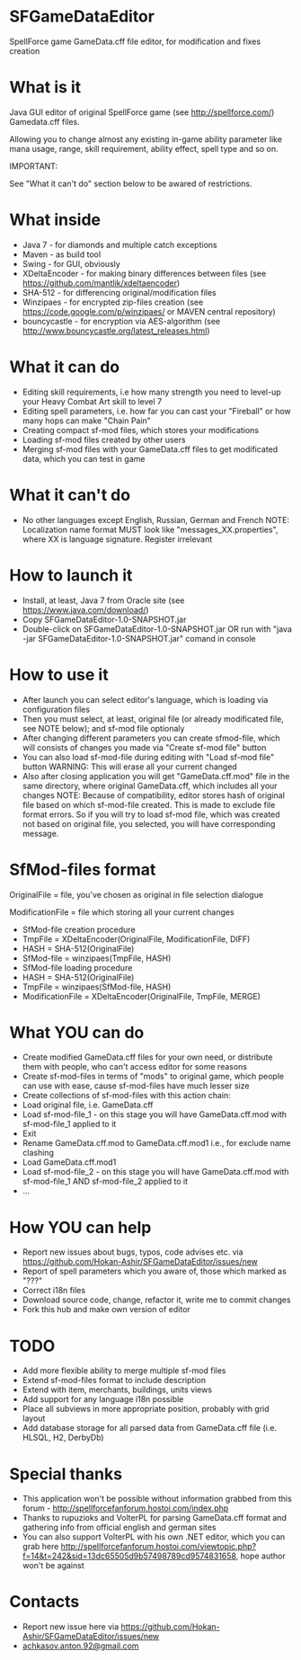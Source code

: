 # SFGameDataEditor
SpellForce game GameData.cff file editor, for modification and fixes creation

# What is it
Java GUI editor of original SpellForce game (see http://spellforce.com/) Gamedata.cff files. 

Allowing you to change almost any existing in-game ability parameter like mana usage, range, skill requirement,
ability effect, spell type and so on.

IMPORTANT: 

See "What it can't do" section below to be awared of restrictions.

# What inside
 - Java 7 - for diamonds and multiple catch exceptions
 - Maven - as build tool
 - Swing - for GUI, obviously
 - XDeltaEncoder - for making binary differences between files (see https://github.com/mantlik/xdeltaencoder)
 - SHA-512 - for differencing original/modification files
 - Winzipaes - for encrypted zip-files creation (see https://code.google.com/p/winzipaes/ or MAVEN central repository)
 - bouncycastle - for encryption via AES-algorithm (see http://www.bouncycastle.org/latest_releases.html)

# What it can do
 - Editing skill requirements, i.e how many strength you need to level-up your Heavy Combat Art skill to level 7
 - Editing spell parameters, i.e. how far you can cast your "Fireball" or how many hops can make "Chain Pain"
 - Creating compact sf-mod files, which stores your modifications
 - Loading sf-mod files created by other users
 - Merging sf-mod files with your GameData.cff files to get modificated data, which you can test in game

# What it can't do
 - No other languages except English, Russian, German and French
 NOTE:
 Localization name format MUST look like "messages_XX.properties", where XX is language signature. Register irrelevant

# How to launch it
 - Install, at least, Java 7 from Oracle site (see https://www.java.com/download/)
 - Copy SFGameDataEditor-1.0-SNAPSHOT.jar
 - Double-click on SFGameDataEditor-1.0-SNAPSHOT.jar OR run with "java -jar SFGameDataEditor-1.0-SNAPSHOT.jar" comand in console
 
# How to use it
 - After launch you can select editor's language, which is loading via configuration files
 - Then you must select, at least, original file (or already modificated file, see NOTE below); and sf-mod file optionaly
 - After changing different parameters you can create sfmod-file, which will consists of changes you made via "Create sf-mod file" button
 - You can also load sf-mod-file during editing with "Load sf-mod file" button
 WARNING:
 This will erase all your current changed
 - Also after closing application you will get "GameData.cff.mod" file in the same directory, where original GameData.cff, which includes all your changes
 NOTE:
 Because of compatibility, editor stores hash of original file based on which sf-mod-file created. 
 This is made to exclude file format errors. 
 So if you will try to load sf-mod file, which was created not based on original file, you selected, you will have corresponding message.
 
 
# SfMod-files format
  OriginalFile = file, you've chosen as original in file selection dialogue
  
  ModificationFile = file which storing all your current changes
 - SfMod-file creation procedure
  - TmpFile = XDeltaEncoder(OriginalFile, ModificationFile, DIFF)
  - HASH = SHA-512(OriginalFile)
  - SfMod-file = winzipaes(TmpFile, HASH)
 - SfMod-file loading procedure
  - HASH = SHA-512(OriginalFile)
  - TmpFile = winzipaes(SfMod-file, HASH)
  - ModificationFile = XDeltaEncoder(OriginalFile, TmpFile, MERGE)

# What YOU can do
 - Create modified GameData.cff files for your own need, or distribute them with people, who can't access editor for some reasons
 - Create sf-mod-files in terms of "mods" to original game, which people can use with ease, cause sf-mod-files have much lesser size
 - Create collections of sf-mod-files with this action chain: 
  - Load original file, i.e. GameData.cff
  - Load sf-mod-file_1 - on this stage you will have GameData.cff.mod with sf-mod-file_1 applied to it
  - Exit
  - Rename GameData.cff.mod to GameData.cff.mod1 i.e., for exclude name clashing
  - Load GameData.cff.mod1
  - Load sf-mod-file_2 - on this stage you will have GameData.cff.mod with sf-mod-file_1 AND sf-mod-file_2 applied to it
  - ...

# How YOU can help
 - Report new issues about bugs, typos, code advises etc. via https://github.com/Hokan-Ashir/SFGameDataEditor/issues/new
 - Report of spell parameters which you aware of, those which marked as "???"
 - Correct i18n files
 - Download source code, change, refactor it, write me to commit changes
 - Fork this hub and make own version of editor

# TODO
 - Add more flexible ability to merge multiple sf-mod files
 - Extend sf-mod-files format to include description
 - Extend with item, merchants, buildings, units views
 - Add support for any language i18n possible
 - Place all subviews in more appropriate position, probably with grid layout
 - Add database storage for all parsed data from GameData.cff file (i.e. HLSQL, H2, DerbyDb)

# Special thanks
 - This application won't be possible without information grabbed from this forum - http://spellforcefanforum.hostoi.com/index.php
 - Thanks to rupuzioks and VolterPL for parsing GameData.cff format and gathering info from official english and german sites
 - You can also support VolterPL with his own .NET editor, which you can grab here http://spellforcefanforum.hostoi.com/viewtopic.php?f=14&t=242&sid=13dc65505d9b57498789cd9574831658, hope author won't be against

# Contacts
 - Report new issue here via https://github.com/Hokan-Ashir/SFGameDataEditor/issues/new
 - achkasov.anton.92@gmail.com
